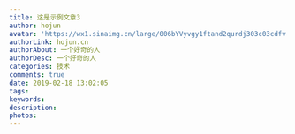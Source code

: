```yaml
---
title: 这是示例文章3
author: hojun
avatar: 'https://wx1.sinaimg.cn/large/006bYVyvgy1ftand2qurdj303c03cdfv.jpg'
authorLink: hojun.cn
authorAbout: 一个好奇的人
authorDesc: 一个好奇的人
categories: 技术
comments: true
date: 2019-02-18 13:02:05
tags:
keywords:
description:
photos:
---
```

